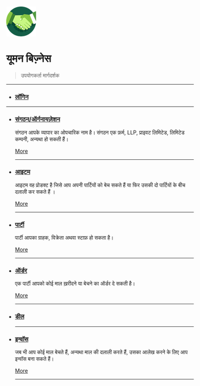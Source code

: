![Umun Business Logo](./../resources/logo/logo.small.png)
# यूमन बिज़्नेस 
>  उपयोगकर्ता मार्गदर्शक 

---




* ### [लॉगिन ](./user/readme.md)

---
* ### [संगठन/ऑर्गनायज़ेशन](./organization/readme.md)

    संगठन आपके व्यापार का ओपचारिक नाम है। संगठन एक फ़र्म, LLP, प्राइवट लिमिटेड, लिमिटेड कम्पनी, अन्यथा हो सकती हैं।

    [More](./organization/readme.md)

    ---

* ### [आइटम](./item/readme.md) 

    आइटम वह प्रोडक्ट है जिसे आप अपनी पार्टियों को बेच सकते हैं या फिर उसकी दो पार्टियों के बीच दलाली कर सकते हैं ।
    
    [More](./item/readme.md) 

    ---
* ### [पार्टी](./party/readme.md)

    पार्टी आपका ग्राहक, विक्रेता अथवा स्टाफ़ हो सकता है।

    [More](./party/readme.md)

    ---

* ### [ऑर्डर](./order/readme.md) 

    एक पार्टी आपको कोई माल ख़रीदने या बेचने का ऑर्डर दे सकती है।

    [More](./order/readme.md) 

    ---

* ### [डील](./deal/readme.md)

    ---

* ### [इन्वॉस](./invoice/readme.md) 

    जब भी आप कोई माल बेचते हैं, अन्यथा माल की दलाली करते हैं, उसका आलेख करने के लिए आप इन्वॉस बना सकते हैं।
    
    [More](./invoice/readme.md) 

    ---
